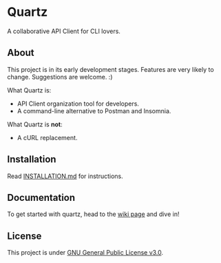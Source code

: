 # Quartz

A collaborative API Client for CLI lovers.

## About

This project is in its early development stages. Features are very likely to change. Suggestions are welcome. :)

What Quartz is:

- API Client organization tool for developers.
- A command-line alternative to Postman and Insomnia.

What Quartz is **not**:

- A cURL replacement.

## Installation

Read [INSTALLATION.md](./INSTALLATION.md) for instructions.

## Documentation

To get started with quartz, head to the [wiki page](https://github.com/EduardoRodriguesF/quartz/wiki) and dive in!

## License

This project is under [GNU General Public License v3.0](/LICENSE).
